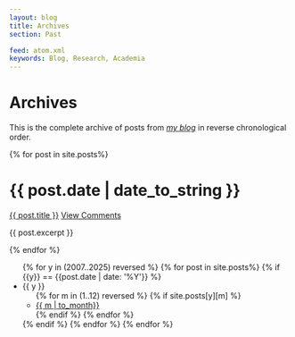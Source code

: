 ```yaml
---
layout: blog
title: Archives
section: Past

feed: atom.xml
keywords: Blog, Research, Academia
---
```


Archives
========

This is the complete archive of posts from _[my blog](/blogindex.html)_
in reverse chronological order.

{% for post in site.posts%}

<div class="section list">
  <h1>{{ post.date | date_to_string }}</h1>
  <p class="line">
  <a class="title" href="{{ post.url }}">{{ post.title }}</a>
  <a class="comments" href="{{ post.url }}#disqus_thread">View Comments</a>
  </p>
  <p class="excerpt">{{ post.excerpt }}</p>
</div>
{% endfor %}

<ul>
{% for y in (2007..2025) reversed %}
{% for post in site.posts%}
  {% if {{y}} == {{post.date | date: '%Y'}} %}
    <li>{{ y }}
    <ul>
      {% for m in (1..12) reversed %}
        {% if site.posts[y][m] %}
          <li><a href='/{{ y }}/{{ m }}/'>{{ m | to_month}}</a></li>
        {% endif %}
      {% endfor %}
    </ul>
    </li>
  {% endif %}
{% endfor %}
{% endfor %}
</ul>
  



<script type="text/javascript">
//<![CDATA[
(function() {
		var links = document.getElementsByTagName('a');
		var query = '?';
		for(var i = 0; i < links.length; i++) {
			if(links[i].href.indexOf('#disqus_thread') >= 0) {
				query += 'url' + i + '=' + encodeURIComponent(links[i].href) + '&';
			}
		}
		document.write('<script type="text/javascript" src="http://disqus.com/forums/madhur/get_num_replies.js' + query + '"></' + 'script>');
	})();
//]]>
</script>
